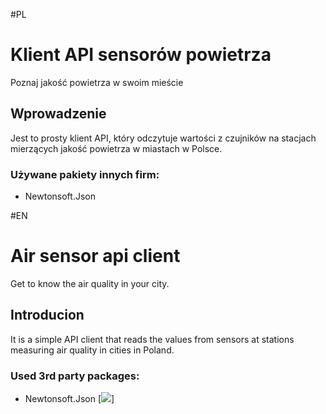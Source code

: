 #PL
# Klient API sensorów powietrza
Poznaj jakość powietrza w swoim mieście

## Wprowadzenie
Jest to prosty klient API, który odczytuje wartości z czujników na stacjach mierzących jakość powietrza w miastach w Polsce.

### Używane pakiety innych firm:
- Newtonsoft.Json

#EN
# Air sensor api client
Get to know the air quality in your city.

## Introducion
It is a simple API client that reads the values ​​from sensors at stations measuring air quality in cities in Poland.

### Used 3rd party packages:
- Newtonsoft.Json
[<img src="http://www.google.com.au/images/nav_logo7.png">]
